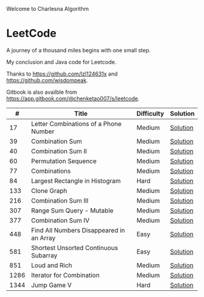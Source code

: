 Welcome to Charlesna Algorithm

# LeetCode

A journey of a thousand miles begins with one small step.

My conclusion and Java code for Leetcode. 

Thanks to https://github.com/lzl124631x and https://github.com/wisdompeak. 

Gitbook is also availble from https://app.gitbook.com/@chenketao007/s/leetcode.


\# | Title | Difficulty | Solution
---|---|---|---
17 | Letter Combinations of a Phone Number | Medium | [Solution](Backtrack/17.%20Letter%20Combinations%20of%20a%20Phone%20Number)
39 | Combination Sum | Medium | [Solution](Backtrack/39.%20Combination%20Sum)
40 | Combination Sum II | Medium | [Solution](Backtrack/40.%20Combination%20Sum%20II)
60 | Permutation Sequence | Medium | [Solution](Math/60.%20Permutation%20Sequence)
77 | Combinations | Medium | [Solution](Backtrack/77.%20Combinations)
84 | Largest Rectangle in Histogram | Hard | [Solution](Stack/84.%20Largest%20Rectangle%20in%20Histogram)
133 | Clone Graph | Medium | [Solution](BFS/133.%20Clone%20Graph)
216 | Combination Sum III | Medium | [Solution](Backtrack/216.%20Combination%20Sum%20III)
307 | Range Sum Query - Mutable | Medium | [Solution](Segment%20Tree/307.%20Range%20Sum%20Query%20-%20Mutable)
377 | Combination Sum IV | Medium | [Solution](DP/377.%20Combination%20Sum%20IV)
448 | Find All Numbers Disappeared in an Array | Easy | [Solution](Trick/448.%20Find%20All%20Numbers%20Disappeared%20in%20an%20Array)
581 | Shortest Unsorted Continuous Subarray | Easy | [Solution](Stack/581.%20Shortest%20Unsorted%20Continuous%20Subarray)
851 | Loud and Rich | Medium | [Solution](Tree/851.%20Loud%20and%20Rich)
1286 | Iterator for Combination | Medium | [Solution](Backtrack/1286.%20Iterator%20for%20Combination)
1344 | Jump Game V | Hard | [Solution](DP/1344.%20Jump%20Game%20V)

